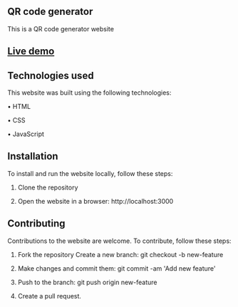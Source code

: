 ## QR code generator


This is a QR code generator website 


## [Live demo](https://qr-code-generatorrr.vercel.app/)


## Technologies used


This website was built using the following technologies:

• HTML

• CSS

• JavaScript


## Installation


To install and run the website locally, follow these steps:

1. Clone the repository

2. Open the website in a browser: http://localhost:3000


## Contributing


Contributions to the website are welcome. To contribute, follow these steps:

1. Fork the repository Create a new branch: git checkout -b new-feature

2. Make changes and commit them: git commit -am 'Add new feature'

3. Push to the branch: git push origin new-feature

4. Create a pull request. 
